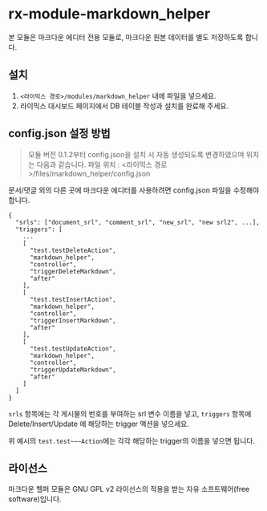 # rx-module-markdown_helper

본 모듈은 마크다운 에디터 전용 모듈로, 마크다운 원본 데이터를 별도 저장하도록 합니다.

## 설치

1. `<라이믹스 경로>/modules/markdown_helper` 내에 파일을 넣으세요.
2. 라이믹스 대시보드 페이지에서 DB 테이블 작성과 설치를 완료해 주세요.

## config.json 설정 방법

> 모듈 버전 0.1.2부터 config.json을 설치 시 자동 생성되도록 변경하였으며 위치는 다음과 같습니다.
> 파일 위치 : <라이믹스 경로>/files/markdown_helper/config.json

문서/댓글 외의 다른 곳에 마크다운 에디터를 사용하려면 config.json 파일을 수정해야 합니다.

```
{
  "srls": ["document_srl", "comment_srl", "new_srl", "new srl2", ...],
  "triggers": [
    ...
    [
      "test.testDeleteAction",
      "markdown_helper",
      "controller",
      "triggerDeleteMarkdown",
      "after"
    ],
    [
      "test.testInsertAction",
      "markdown_helper",
      "controller",
      "triggerInsertMarkdown",
      "after"
    ],
    [
      "test.testUpdateAction",
      "markdown_helper",
      "controller",
      "triggerUpdateMarkdown",
      "after"
    ]
  ]
}
```

`srls` 항목에는 각 게시물의 번호를 부여하는 srl 변수 이름을 넣고, `triggers` 항목에 Delete/Insert/Update 에 해당하는 trigger 액션을 넣으세요.

위 예시의 `test.test~~~Action`에는 각각 해당하는 trigger의 이름을 넣으면 됩니다.

## 라이선스

마크다운 헬퍼 모듈은 GNU GPL v2 라이선스의 적용을 받는 자유 소프트웨어(free software)입니다.
